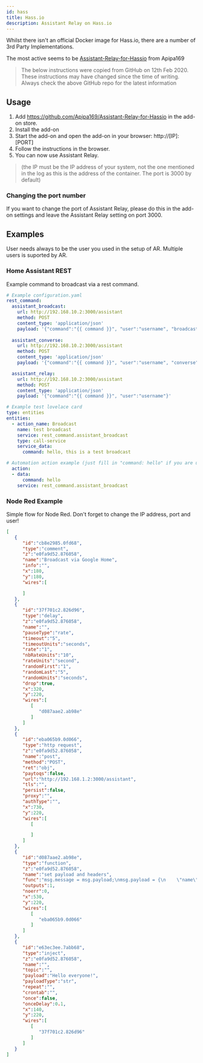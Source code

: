 ```yaml
---
id: hass
title: Hass.io
description: Assistant Relay on Hass.io
---
```


Whilst there isn't an official Docker image for Hass.io, there are a number of 3rd Party Implementations.

The most active seems to be [Assistant-Relay-for-Hassio](https://github.com/Apipa169/Assistant-Relay-for-Hassio) from Apipa169

> The below instructions were copied from GitHub on 12th Feb 2020.  These instructions may have changed since the time of writing. Always check the above GitHub repo for the latest information

## Usage

1. Add https://github.com/Apipa169/Assistant-Relay-for-Hassio in the add-on store.
2. Install the add-on
3. Start the add-on and open the add-on in your browser: http://[IP]:[PORT]
4. Follow the instructions in the browser.
5. You can now use Assistant Relay.

> (the IP must be the IP address of your system, not the one mentioned in the log as this is the address of the container. The port is 3000 by default)

### Changing the port number

If you want to change the port of Assistant Relay, please do this in the add-on settings and leave the Assistant Relay setting on port 3000.

## Examples

User needs always to be the user you used in the setup of AR. Multiple users is suported by AR.

### Home Assistant REST

Example command to broadcast via a rest command.

```yaml
# Example configuration.yaml
rest_command:
  assistant_broadcast:
    url: http://192.168.10.2:3000/assistant
    method: POST
    content_type: 'application/json'
    payload: '{"command":"{{ command }}", "user":"username", "broadcast":true}'
    
  assistant_converse:
    url: http://192.168.10.2:3000/assistant
    method: POST
    content_type: 'application/json'
    payload: '{"command":"{{ command }}", "user":"username", "converse":true}'

  assistant_relay:
    url: http://192.168.10.2:3000/assistant
    method: POST
    content_type: 'application/json'
    payload: '{"command":"{{ command }}", "user":"username"}'
```

```yaml
# Example test lovelace card
type: entities
entities:
  - action_name: Broadcast
    name: test broadcast
    service: rest_command.assistant_broadcast
    type: call-service
    service_data:
      command: hello, this is a test broadcast
```

```yaml
# Automation action example (just fill in "command: hello" if you are using the editor)
  action:
  - data:
      command: hello
    service: rest_command.assistant_broadcast
```

### Node Red Example

Simple flow for Node Red. Don't forget to change the IP address, port and user!

```json
[ 
   { 
      "id":"cb8e2985.0fd68",
      "type":"comment",
      "z":"e0fa9d52.876058",
      "name":"Broadcast via Google Home",
      "info":"",
      "x":180,
      "y":180,
      "wires":[ 

      ]
   },
   { 
      "id":"37f701c2.826d96",
      "type":"delay",
      "z":"e0fa9d52.876058",
      "name":"",
      "pauseType":"rate",
      "timeout":"5",
      "timeoutUnits":"seconds",
      "rate":"1",
      "nbRateUnits":"10",
      "rateUnits":"second",
      "randomFirst":"1",
      "randomLast":"5",
      "randomUnits":"seconds",
      "drop":true,
      "x":320,
      "y":220,
      "wires":[ 
         [ 
            "d087aae2.ab98e"
         ]
      ]
   },
   { 
      "id":"eba065b9.0d066",
      "type":"http request",
      "z":"e0fa9d52.876058",
      "name":"post",
      "method":"POST",
      "ret":"obj",
      "paytoqs":false,
      "url":"http://192.168.1.2:3000/assistant",
      "tls":"",
      "persist":false,
      "proxy":"",
      "authType":"",
      "x":730,
      "y":220,
      "wires":[ 
         [ 

         ]
      ]
   },
   { 
      "id":"d087aae2.ab98e",
      "type":"function",
      "z":"e0fa9d52.876058",
      "name":"set payload and headers",
      "func":"msg.message = msg.payload;\nmsg.payload = {\n    \"name\": \"username\",\n    \"command\": msg.message,\n    \"broadcast\": true\n};\nmsg.headers = {};\nmsg.headers['Content-Type'] = 'application/json';\nreturn msg;",
      "outputs":1,
      "noerr":0,
      "x":530,
      "y":220,
      "wires":[ 
         [ 
            "eba065b9.0d066"
         ]
      ]
   },
   { 
      "id":"e63ec3ee.7abb68",
      "type":"inject",
      "z":"e0fa9d52.876058",
      "name":"",
      "topic":"",
      "payload":"Hello everyone!",
      "payloadType":"str",
      "repeat":"",
      "crontab":"",
      "once":false,
      "onceDelay":0.1,
      "x":140,
      "y":220,
      "wires":[ 
         [ 
            "37f701c2.826d96"
         ]
      ]
   }
]
```
